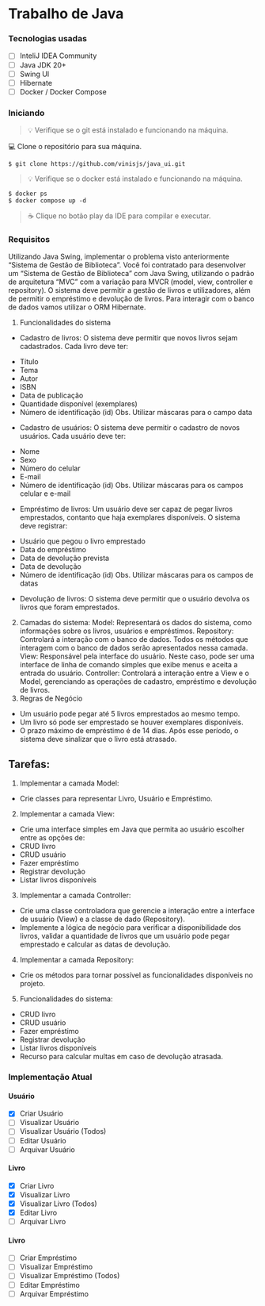 # Trabalho de Java

### Tecnologias usadas
- [ ] InteliJ IDEA Community
- [ ] Java JDK 20+
- [ ] Swing UI
- [ ] Hibernate
- [ ] Docker / Docker Compose

### Iniciando

> 💡 Verifique se o git está instalado e funcionando na máquina.

💻 Clone o repositório para sua máquina.

```
$ git clone https://github.com/vinisjs/java_ui.git
```

> 💡 Verifique se o docker está instalado e funcionando na máquina.

```
$ docker ps
$ docker compose up -d
```

> ☕ Clique no botão play da IDE para compilar e executar.

### Requisitos

Utilizando Java Swing, implementar o problema visto anteriormente “Sistema de Gestão de Biblioteca”.
Você foi contratado para desenvolver um “Sistema de Gestão de Biblioteca” com Java Swing, utilizando o padrão de
arquitetura “MVC” com a variação para MVCR (model, view, controller e repository). O sistema deve permitir a
gestão de livros e utilizadores, além de permitir o empréstimo e devolução de livros. Para interagir com o banco
de dados vamos utilizar o ORM Hibernate.

1. Funcionalidades do sistema
* Cadastro de livros: O sistema deve permitir que novos livros sejam cadastrados. Cada livro deve ter:
- Título
- Tema
- Autor
- ISBN
- Data de publicação
- Quantidade disponível (exemplares)
- Número de identificação (id)
  Obs. Utilizar máscaras para o campo data
* Cadastro de usuários: O sistema deve permitir o cadastro de novos usuários. Cada usuário deve ter:
- Nome
- Sexo
- Número do celular
- E-mail
- Número de identificação (id)
  Obs. Utilizar máscaras para os campos celular e e-mail
* Empréstimo de livros: Um usuário deve ser capaz de pegar livros emprestados, contanto que haja exemplares
  disponíveis. O sistema deve registrar:
- Usuário que pegou o livro emprestado
- Data do empréstimo
- Data de devolução prevista
- Data de devolução
- Número de identificação (id)
  Obs. Utilizar máscaras para os campos de datas
* Devolução de livros: O sistema deve permitir que o usuário devolva os livros que foram emprestados.

2. Camadas do sistema:
   Model: Representará os dados do sistema, como informações sobre os livros, usuários e empréstimos.
   Repository: Controlará a interação com o banco de dados. Todos os métodos que interagem com o banco de
   dados serão apresentados nessa camada.
   View: Responsável pela interface do usuário. Neste caso, pode ser uma interface de linha de comando simples
   que exibe menus e aceita a entrada do usuário.
   Controller: Controlará a interação entre a View e o Model, gerenciando as operações de cadastro, empréstimo e
   devolução de livros.
3. Regras de Negócio
- Um usuário pode pegar até 5 livros emprestados ao mesmo tempo.
- Um livro só pode ser emprestado se houver exemplares disponíveis.
- O prazo máximo de empréstimo é de 14 dias. Após esse período, o sistema deve sinalizar que o livro está
  atrasado.
## Tarefas:
1. Implementar a camada Model:
- Crie classes para representar Livro, Usuário e Empréstimo.

2. Implementar a camada View:
- Crie uma interface simples em Java que permita ao usuário escolher entre as opções de:
- CRUD livro
- CRUD usuário
- Fazer empréstimo
- Registrar devolução
- Listar livros disponíveis

3. Implementar a camada Controller:
- Crie uma classe controladora que gerencie a interação entre a interface de usuário (View) e a classe de dado
  (Repository).
- Implemente a lógica de negócio para verificar a disponibilidade dos livros, validar a quantidade de livros que um
  usuário pode pegar emprestado e calcular as datas de devolução.
4. Implementar a camada Repository:
- Crie os métodos para tornar possível as funcionalidades disponíveis no projeto.
5. Funcionalidades do sistema:
- CRUD livro
- CRUD usuário
- Fazer empréstimo
- Registrar devolução
- Listar livros disponíveis
- Recurso para calcular multas em caso de devolução atrasada.

### Implementação Atual

#### Usuário
- [x] Criar Usuário 
- [ ] Visualizar Usuário 
- [ ] Visualizar Usuário (Todos) 
- [ ] Editar Usuário 
- [ ] Arquivar Usuário 

#### Livro
- [x] Criar Livro 
- [x] Visualizar Livro 
- [x] Visualizar Livro (Todos)
- [x] Editar Livro 
- [ ] Arquivar Livro 

#### Livro
- [ ] Criar Empréstimo 
- [ ] Visualizar Empréstimo 
- [ ] Visualizar Empréstimo (Todos)
- [ ] Editar Empréstimo 
- [ ] Arquivar Empréstimo 